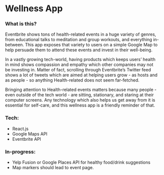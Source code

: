 # Wellness App

### What is this?
Eventbrite shows tons of health-related events in a huge variety of genres, from educational talks to meditation and group workouts, and everything in-between. This app exposes that variety to users on a simple Google Map to help persuade them to attend these events and invest in their well-being.

In a vastly growing tech-world, having products which keeps users’ health in mind shows compassion and empathy which other companies may not be investing in. Matter of fact, scrolling through Eventbrite’s Twitter feed shows a lot of tweets which are aimed at helping users grow - as hosts and as people - so anything Health-related does not seem far-fetched.

Bringing attention to Health-related events matters because many people - even outside of the tech world - are sitting, stationary, and staring at their computer screens. Any technology which also helps us get away from it is essential for self-care, and this wellness app is a friendly reminder of that.

### Tech:
- React.js
- Google Maps API
- Eventbrite API

### In-progress:
- Yelp Fusion or Google Places API for healthy food/drink suggestions 
- Map markers should lead to event page.

